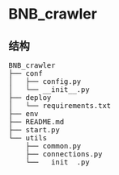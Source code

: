 # BNB_crawler

## 结构
<pre>
BNB_crawler
├── conf
│   ├── config.py
│   └── __init__.py
├── deploy
│   └── requirements.txt
├── env
├── README.md
├── start.py
└── utils
    ├── common.py
    ├── connections.py
    └── __init__.py
</pre>
